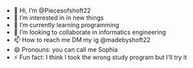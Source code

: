 - 👋 Hi, I’m @Piecesofshoft22
- 👀 I’m interested in  in new things  
- 🌱 I’m currently learning programming
- 💞️ I’m looking to collaborate in informatics engineering
- 📫 How to reach me DM my ig @madebyshoft22
- 😄 Pronouns: you can call me Sophia
- ⚡ Fun fact: I think I took the wrong study program but I'll try it

<!---
Piecesofshoft22/Piecesofshoft22 is a ✨ special ✨ repository because its `README.md` (this file) appears on your GitHub profile.
You can click the Preview link to take a look at your changes.
--->
